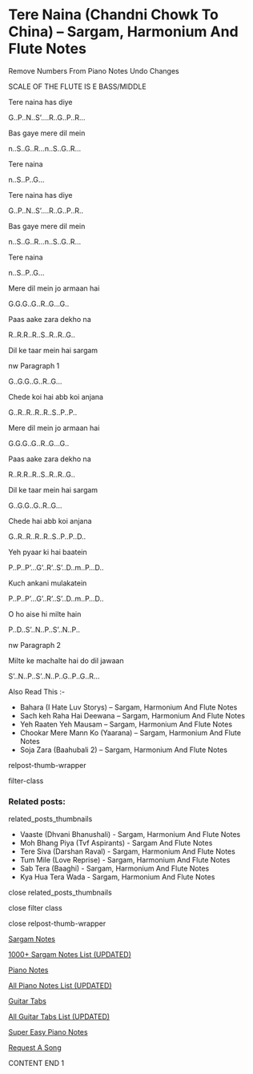 
# Tere Naina (Chandni Chowk To China) – Sargam, Harmonium And Flute Notes

Remove Numbers From Piano Notes
Undo Changes

SCALE OF THE FLUTE IS E BASS/MIDDLE

Tere naina has diye

G..P..N..S’….R..G..P..R…

Bas gaye mere dil mein

n..S..G..R…n..S..G..R…

Tere naina

n..S..P..G…

Tere naina has diye

G..P..N..S’….R..G..P..R..

Bas gaye mere dil mein

n..S..G..R…n..S..G..R…

Tere naina

n..S..P..G…

Mere dil mein jo armaan hai

G.G.G..G..R..G…G..

Paas aake zara dekho na

R..R.R..R..S..R..R..G..

Dil ke taar mein hai sargam

nw Paragraph 1

G..G.G..G..R..G…

Chede koi hai abb koi anjana

G..R..R..R..R..S..P..P..

Mere dil mein jo armaan hai

G.G.G..G..R..G…G..

Paas aake zara dekho na

R..R.R..R..S..R..R..G..

Dil ke taar mein hai sargam

G..G.G..G..R..G…

Chede hai abb koi anjana

G..R..R..R..R..S..P..P..D..

Yeh pyaar ki hai baatein

P..P..P’…G’..R’..S’..D..m..P…D..

Kuch ankani mulakatein

P..P..P’…G’..R’..S’..D..m..P…D..

O ho aise hi milte hain

P..D..S’..N..P..S’..N..P..

nw Paragraph 2

Milte ke machalte hai do dil jawaan

S’..N..P..S’..N..P..G..P..G..R…

Also Read This :-

* Bahara (I Hate Luv Storys) – Sargam, Harmonium And Flute Notes
* Sach keh Raha Hai Deewana – Sargam, Harmonium And Flute Notes
* Yeh Raaten Yeh Mausam – Sargam, Harmonium And Flute Notes
* Chookar Mere Mann Ko (Yaarana) – Sargam, Harmonium And Flute Notes
* Soja Zara (Baahubali 2) – Sargam, Harmonium And Flute Notes

relpost-thumb-wrapper

filter-class

### Related posts:

related_posts_thumbnails

* Vaaste (Dhvani Bhanushali) - Sargam, Harmonium And Flute Notes
* Moh Bhang Piya (Tvf Aspirants) - Sargam And Flute Notes
* Tere Siva (Darshan Raval) - Sargam, Harmonium And Flute Notes
* Tum Mile (Love Reprise) - Sargam, Harmonium And Flute Notes
* Sab Tera (Baaghi) - Sargam, Harmonium And Flute Notes
* Kya Hua Tera Wada - Sargam, Harmonium And Flute Notes

close related_posts_thumbnails

close filter class

close relpost-thumb-wrapper

[Sargam Notes](https://www.notationsworld.com/sargam-notes.html)

[1000+ Sargam Notes List (UPDATED)](https://www.notationsworld.com/all-songs-list-sargam-notes.html)

[Piano Notes](https://www.notationsworld.com/piano-notes.html)

[All Piano Notes List (UPDATED)](https://www.notationsworld.com/all-songs-list-piano-notes.html)

[Guitar Tabs](https://www.notationsworld.com/guitar-tabs.html)

[All Guitar Tabs List (UPDATED)](https://www.notationsworld.com/all-songs-list-guitar-tabs.html)

[Super Easy Piano Notes](https://studywall.in/)

[Request A Song](https://www.notationsworld.com/request-a-song.html)

CONTENT END 1

